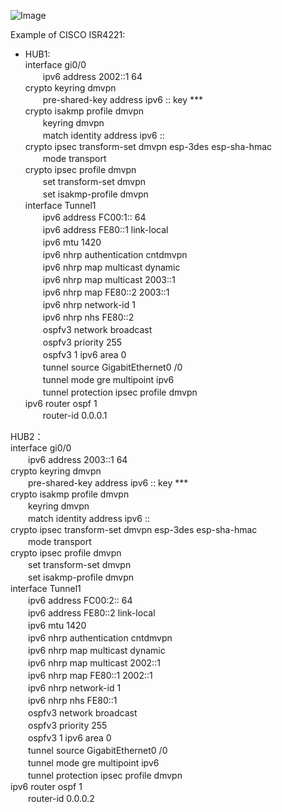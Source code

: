 ![Image](https://github.com/silence-kai/IPsecVPN/blob/master/DMVPN%20over%20IPv6/dmvpnV6.png)

Example of CISCO ISR4221:  
  
- HUB1:  
interface gi0/0  
　　ipv6 address 2002::1 64  
crypto keyring dmvpn   
　　pre-shared-key address ipv6 :: key ***  
crypto isakmp profile dmvpn  
　　keyring dmvpn   
　　match identity address ipv6 ::  
crypto ipsec transform-set dmvpn esp-3des esp-sha-hmac    
　　mode transport  
crypto ipsec profile dmvpn  
　　set transform-set dmvpn  
　　set isakmp-profile dmvpn  
interface Tunnel1  
　　ipv6 address FC00:1:: 64  
　　ipv6 address FE80::1 link-local   
　　ipv6 mtu 1420  
　　ipv6 nhrp authentication cntdmvpn  
　　ipv6 nhrp map multicast dynamic  
　　ipv6 nhrp map multicast 2003::1  
　　ipv6 nhrp map FE80::2 2003::1  
　　ipv6 nhrp network-id 1  
　　ipv6 nhrp nhs FE80::2  
　　ospfv3 network broadcast  
　　ospfv3 priority 255  
　　ospfv3 1 ipv6 area 0  
　　tunnel source GigabitEthernet0 /0  
　　tunnel mode gre multipoint ipv6  
　　tunnel protection ipsec profile dmvpn  
ipv6 router ospf 1  
　　router-id 0.0.0.1  
  
  
HUB2：  
interface gi0/0  
　　ipv6 address 2003::1 64  
crypto keyring dmvpn  
　　pre-shared-key address ipv6 :: key ***  
crypto isakmp profile dmvpn  
　　keyring dmvpn  
　　match identity address ipv6 ::  
crypto ipsec transform-set dmvpn esp-3des esp-sha-hmac  
　　mode transport  
crypto ipsec profile dmvpn  
　　set transform-set dmvpn  
　　set isakmp-profile dmvpn  
interface Tunnel1  
　　ipv6 address FC00:2:: 64  
　　ipv6 address FE80::2 link-local   
　　ipv6 mtu 1420  
　　ipv6 nhrp authentication cntdmvpn   
　　ipv6 nhrp map multicast dynamic  
　　ipv6 nhrp map multicast 2002::1  
　　ipv6 nhrp map FE80::1 2002::1  
　　ipv6 nhrp network-id 1  
　　ipv6 nhrp nhs FE80::1  
　　ospfv3 network broadcast    
　　ospfv3 priority 255    
　　ospfv3 1 ipv6 area 0    
　　tunnel source GigabitEthernet0 /0  
　　tunnel mode gre multipoint ipv6  
　　tunnel protection ipsec profile dmvpn  
ipv6 router ospf 1  
　　router-id 0.0.0.2  
  
